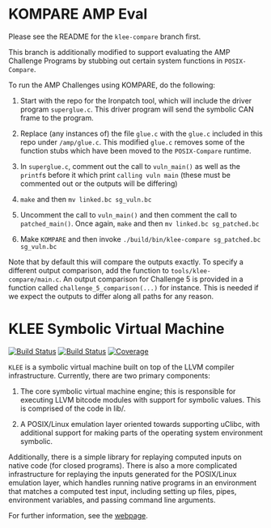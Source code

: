 KOMPARE AMP Eval
=============================

Please see the README for the `klee-compare` branch first.

This branch is additionally modified to support evaluating the AMP Challenge Programs by stubbing out certain system functions in `POSIX-Compare`.

To run the AMP Challenges using KOMPARE, do the following:

1. Start with the repo for the Ironpatch tool, which will include the driver program `superglue.c`. This driver program will send the symbolic CAN frame to the program.

1. Replace (any instances of) the file `glue.c` with the `glue.c` included in this repo under `/amp/glue.c`. This modified `glue.c` removes some of the function stubs which have been moved to the `POSIX-Compare` runtime.

1. In `superglue.c`, comment out the call to `vuln_main()` as well as the `printf`s before it which print `calling vuln main` (these must be commented out or the outputs will be differing)

1. `make` and then `mv linked.bc sg_vuln.bc`

1. Uncomment the call to `vuln_main()` and then comment the call to `patched_main()`. Once again, `make` and then `mv linked.bc sg_patched.bc`

1. Make `KOMPARE` and then invoke `./build/bin/klee-compare sg_patched.bc sg_vuln.bc`

Note that by default this will compare the outputs exactly. To specify a different output comparison, add the function to `tools/klee-compare/main.c`. An output comparison for Challenge 5 is provided in a function called `challenge_5_comparison(...)` for instance. This is needed if we expect the outputs to differ along all paths for any reason.

KLEE Symbolic Virtual Machine
=============================

[![Build Status](https://github.com/klee/klee/workflows/CI/badge.svg)](https://github.com/klee/klee/actions?query=workflow%3ACI)
[![Build Status](https://api.cirrus-ci.com/github/klee/klee.svg)](https://cirrus-ci.com/github/klee/klee)
[![Coverage](https://codecov.io/gh/klee/klee/branch/master/graph/badge.svg)](https://codecov.io/gh/klee/klee)

`KLEE` is a symbolic virtual machine built on top of the LLVM compiler
infrastructure. Currently, there are two primary components:

  1. The core symbolic virtual machine engine; this is responsible for
     executing LLVM bitcode modules with support for symbolic
     values. This is comprised of the code in lib/.

  2. A POSIX/Linux emulation layer oriented towards supporting uClibc,
     with additional support for making parts of the operating system
     environment symbolic.

Additionally, there is a simple library for replaying computed inputs
on native code (for closed programs). There is also a more complicated
infrastructure for replaying the inputs generated for the POSIX/Linux
emulation layer, which handles running native programs in an
environment that matches a computed test input, including setting up
files, pipes, environment variables, and passing command line
arguments.

For further information, see the [webpage](http://klee.github.io/).
